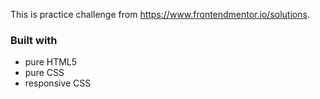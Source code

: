 This is practice challenge from https://www.frontendmentor.io/solutions.


### Built with

- pure HTML5
- pure CSS
- responsive CSS
